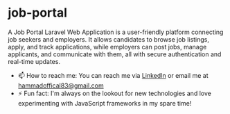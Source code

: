 # job-portal
A  Job Portal Laravel Web Application  is a user-friendly platform connecting job seekers and employers. It allows candidates to browse job listings, apply, and track applications, while employers can post jobs, manage applicants, and communicate with them, all with secure authentication and real-time updates.
- 📫 How to reach me: You can reach me via [LinkedIn](https://www.linkedin.com/in/muhammad-ayaz-ul-hammad-b7b189327/) or email me at hammadoffical83@gmail.com
- ⚡ Fun fact: I'm always on the lookout for new technologies and love experimenting with JavaScript frameworks in my spare time!
